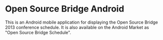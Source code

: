 Open Source Bridge Android
==========================

This is an Android mobile application for displaying the Open Source Bridge
2013 conference schedule. It is also available on the Android Market as
"Open Source Bridge Schedule".
